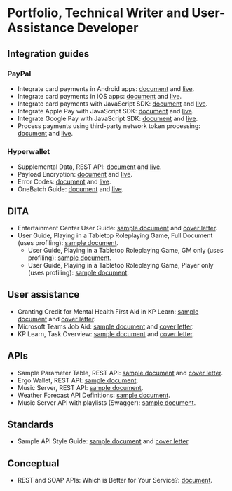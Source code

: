 # Portfolio, Technical Writer and User-Assistance Developer

## Integration guides

### PayPal
* Integrate card payments in Android apps: [document](/docs/paypal/paypal_androidsdk_sample_devonapple_20240307.md) and [live](https://developer.paypal.com/docs/checkout/advanced/android/).
* Integrate card payments in iOS apps: [document](/docs/paypal/paypal_iossdk_sample_devonapple_20240307.md) and [live](https://developer.paypal.com/docs/checkout/advanced/ios/).
* Integrate card payments with JavaScript SDK: [document](/docs/paypal/paypal_axointegration_sample_devonapple_20240307.md) and [live](https://developer.paypal.com/docs/checkout/advanced/sdk/v1/).
* Integrate Apple Pay with JavaScript SDK: [document](/docs/paypal/paypal_applepay_sample_devonapple_20240307.md) and [live](https://developer.paypal.com/docs/checkout/apm/google-pay/).
* Integrate Google Pay with JavaScript SDK: [document](/docs/paypal/paypal_googlepay_sample_devonapple_20240307.md) and [live](https://developer.paypal.com/docs/checkout/apm/google-pay/).
* Process payments using third-party network token processing: [document](/docs/paypal/paypal_3pnt_sample_devonapple_20240307.md) and [live](https://developer.paypal.com/docs/checkout/advanced/3rd-party-token-processing/).

### Hyperwallet
* Supplemental Data, REST API: [document](/docs/hyperwallet/hw_supplementaldata_sample_devonapple_20240307.md) and [live](https://docs.hyperwallet.com/content/api/v4/resources/supplemental-data).
* Payload Encryption: [document](/docs/hyperwallet/hw_payloadencryption_sample_devonapple_20240307.md) and [live](https://docs.hyperwallet.com/content/api/v4/overview/payload-encryption).
* Error Codes: [document](/docs/hyperwallet/hw_errorcodes_sample_devonapple_20240307.md) and [live](https://docs.hyperwallet.com/content/api/v4/overview/errors#error-list).
* OneBatch Guide: [document](/docs/hyperwallet/hw_onebatchguide_sample_devonapple_20240307.md) and [live](https://docs.hyperwallet.com/content/control-panel/v1/onebatch-guide).

## DITA
* Entertainment Center User Guide: [sample document](/docs/generic/entertainmentcenter_sample_devonapple.pdf) and [cover letter](/docs/generic/entertainmentcenter_coverletter_devonapple.pdf).
* User Guide, Playing in a Tabletop Roleplaying Game, Full Document (uses profiling): [sample document](/docs/ttrpg/ttrpg_userguide_sample_gm_20190830.pdf).
  * User Guide, Playing in a Tabletop Roleplaying Game, GM only (uses profiling): [sample document](/docs/ttrpg/ttrpg_userguide_sample_gm_20190830.pdf).
  * User Guide, Playing in a Tabletop Roleplaying Game, Player only (uses profiling): [sample document](/docs/ttrpg/ttrpg_userguide_sample_player_20190830.pdf).

## User assistance
* Granting Credit for Mental Health First Aid in KP Learn: [sample document](/docs/kp/kplearn_mhfa_sample_devonapple.pdf) and [cover letter](/docs/kp/kplearn_mhfa_coverletter_devonapple.pdf).
* Microsoft Teams Job Aid: [sample document](/docs/kp/msteams_jobaid_sample_devonapple_20190610.pdf) and [cover letter](/docs/kp/msteams_jobaid_coverletter_devonapple_20190610.pdf).
* KP Learn, Task Overview: [sample document](/docs/kp/kplearn_taskoverview_sample_devonapple.pdf) and [cover letter](/docs/kp/kplearn_taskoverview_coverletter_devonapple.pdf.pdf).

## APIs
* Sample Parameter Table, REST API: [sample document](/docs/generic/operationapi_sample_devonapple.md) and [cover letter](/docs/generic/operationapi_coverletter_devonapple.pdf).
* Ergo Wallet, REST API: [sample document](https://github.com/devonapple/ergo_wiki/blob/master/Ergo-REST-API_temp.md).
* Music Server, REST API: [sample document](/docs/generic/musicapi_sample_devonapple.pdf).
* Weather Forecast API Definitions: [sample document](/docs/generic/forecast_sample_devonapple.md).
* Music Server API with playlists (Swagger): [sample document](https://app.swaggerhub.com/apis/devonapple/music-api/0.3.0).

## Standards
* Sample API Style Guide: [sample document](/docs/paypal/styleguide_sample_devonapple.md) and [cover letter](/docs/paypal/styleguide_coverletter_devonapple.pdf).

## Conceptual
* REST and SOAP APIs: Which is Better for Your Service?: [document](/docs/generic/restsoap_article_devonapple.md).
